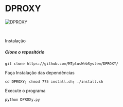 # DPROXY

![DPROXY](https://i.imgur.com/3W0VGzR.jpeg)


<br>


Instalação 

##### Clone o repositório 
```
git clone https://github.com/MTplusWebSystem/DPROXY/

```
Faça Instalação das dependências 
```
cd DPROXY; chmod 775 install.sh; ./install.sh
```
Execute o programa 
```
python DPROXy.py
```
